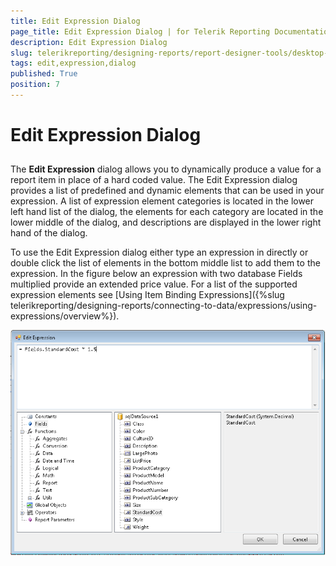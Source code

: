 ```yaml
---
title: Edit Expression Dialog
page_title: Edit Expression Dialog | for Telerik Reporting Documentation
description: Edit Expression Dialog
slug: telerikreporting/designing-reports/report-designer-tools/desktop-designers/tools/edit-expression-dialog
tags: edit,expression,dialog
published: True
position: 7
---
```


# Edit Expression Dialog



## 

The __Edit Expression__  dialog allows you to         dynamically produce a value for a report item in place of a hard coded          value. The Edit Expression dialog provides a list of predefined and          dynamic elements that can be used in your expression. A list of expression         element categories is located in the lower left hand list of the dialog,          the elements for each category are located in the lower middle of the dialog,         and descriptions are displayed in the lower right hand of the dialog.

To use the Edit Expression dialog either type an expression in directly  or double click the list of elements in the bottom middle list to add them to  the expression. In the figure below an expression with two database Fields  multiplied provide an extended price value. For a list of the supported  expression elements see [Using Item Binding Expressions]({%slug telerikreporting/designing-reports/connecting-to-data/expressions/using-expressions/overview%}).

  

  ![](images/UI014.png)
